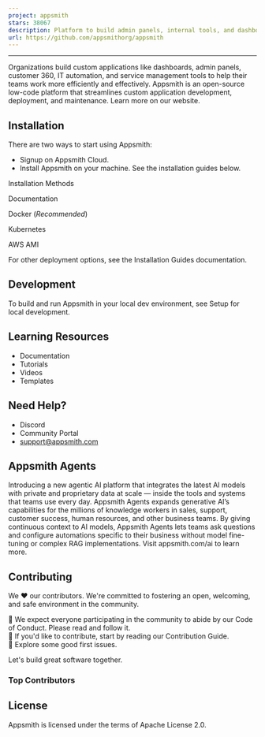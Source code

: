 ```yaml
---
project: appsmith
stars: 38067
description: Platform to build admin panels, internal tools, and dashboards. Integrates with 25+ databases and any API.
url: https://github.com/appsmithorg/appsmith
---
```


* * *

Organizations build custom applications like dashboards, admin panels, customer 360, IT automation, and service management tools to help their teams work more efficiently and effectively. Appsmith is an open-source low-code platform that streamlines custom application development, deployment, and maintenance. Learn more on our website.

Installation
------------

There are two ways to start using Appsmith:

-   Signup on Appsmith Cloud.
-   Install Appsmith on your machine. See the installation guides below.

Installation Methods

Documentation

Docker (_Recommended_)

Kubernetes

AWS AMI

For other deployment options, see the Installation Guides documentation.

Development
-----------

To build and run Appsmith in your local dev environment, see Setup for local development.

Learning Resources
------------------

-   Documentation
-   Tutorials
-   Videos
-   Templates

Need Help?
----------

-   Discord
-   Community Portal
-   support@appsmith.com

Appsmith Agents
---------------

Introducing a new agentic AI platform that integrates the latest AI models with private and proprietary data at scale — inside the tools and systems that teams use every day. Appsmith Agents expands generative AI’s capabilities for the millions of knowledge workers in sales, support, customer success, human resources, and other business teams. By giving continuous context to AI models, Appsmith Agents lets teams ask questions and configure automations specific to their business without model fine-tuning or complex RAG implementations. Visit appsmith.com/ai to learn more.

Contributing
------------

We ❤️ our contributors. We're committed to fostering an open, welcoming, and safe environment in the community.

📕 We expect everyone participating in the community to abide by our Code of Conduct. Please read and follow it.  
🤝 If you'd like to contribute, start by reading our Contribution Guide.  
👾 Explore some good first issues.  

Let's build great software together.

### Top Contributors

License
-------

Appsmith is licensed under the terms of Apache License 2.0.
